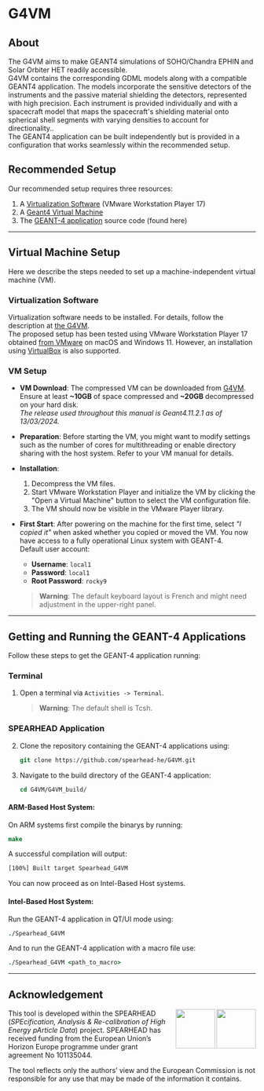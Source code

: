 # G4VM

## About
The G4VM aims to make GEANT4 simulations of SOHO/Chandra EPHIN and Solar Orbiter HET readily accessible.<br>
G4VM contains the corresponding GDML models along with a compatible GEANT4 application.
The models  incorporate the sensitive detectors of the instruments and the passive material shielding the detectors, represented with high precision.
Each instrument is provided individually and with a spacecraft model that maps the spacecraft's shielding material onto spherical shell segments with varying densities to account for directionality..<br>
The GEANT4 application can be built independently but is provided in a configuration that works seamlessly within the recommended setup.

## Recommended Setup

Our recommended setup requires three resources:

1. A [Virtualization Software](https://www.vmware.com/products/workstation-player/workstation-player-evaluation.html) (VMware Workstation Player 17)
2. A [Geant4 Virtual Machine](https://extra.lp2ib.in2p3.fr/G4/download/)
3. The [GEANT-4 application](https://github.com/spearhead-he/G4VM/) source code (found here)

---

## Virtual Machine Setup

Here we describe the steps needed to set up a machine-independent virtual machine (VM).

### Virtualization Software

Virtualization software needs to be installed. For details, follow the description at [the G4VM](https://extra.lp2ib.in2p3.fr/G4/tutorial-2/).  
The proposed setup has been tested using VMware Workstation Player 17 obtained [from VMware](https://www.vmware.com/products/desktop-hypervisor/workstation-and-fusion) on macOS and Windows 11. However, an installation using [VirtualBox](https://www.virtualbox.org/wiki/Downloads) is also supported.

### VM Setup

- **VM Download**: The compressed VM can be downloaded from [G4VM](https://extra.lp2ib.in2p3.fr/G4/download/). Ensure at least **~10GB** of space compressed and **~20GB** decompressed on your hard disk.  
  *The release used throughout this manual is Geant4.11.2.1 as of 13/03/2024.*

- **Preparation**: Before starting the VM, you might want to modify settings such as the number of cores for multithreading or enable directory sharing with the host system. Refer to your VM manual for details.

- **Installation**:  
  1. Decompress the VM files.
  2. Start VMware Workstation Player and initialize the VM by clicking the "Open a Virtual Machine" button to select the VM configuration file.
  3. The VM should now be visible in the VMware Player library.

- **First Start**: After powering on the machine for the first time, select *"I copied it"* when asked whether you copied or moved the VM. You now have access to a fully operational Linux system with GEANT-4.  
  Default user account:  
  - **Username**: `local1`  
  - **Password**: `local1`  
  - **Root Password**: `rocky9`  
  > **Warning**: The default keyboard layout is French and might need adjustment in the upper-right panel.

---

## Getting and Running the GEANT-4 Applications

Follow these steps to get the GEANT-4 application running:

### Terminal

1. Open a terminal via `Activities -> Terminal`.  
   > **Warning**: The default shell is Tcsh.

### SPEARHEAD Application

2. Clone the repository containing the GEANT-4 applications using:
   ```csh
   git clone https://github.com/spearhead-he/G4VM.git
   ```

3. Navigate to the build directory of the GEANT-4 application:
   ```csh
   cd G4VM/G4VM_build/
   ```

#### ARM-Based Host System:
On ARM systems first compile the binarys by running:    
```csh
make
```

A successful compilation will output:
```csh
[100%] Built target Spearhead_G4VM
```
You can now proceed as on Intel-Based Host systems.

#### Intel-Based Host System:

Run the GEANT-4 application in QT/UI mode using:
 ```csh
 ./Spearhead_G4VM
 ```

And to run the GEANT-4 application with a macro file use:
```csh
./Spearhead_G4VM <path_to_macro>
```
    
---

## Acknowledgement

<img align="right" height="80px" src="https://github.com/user-attachments/assets/28c60e00-85b4-4cf3-a422-6f0524c42234"> 
<img align="right" height="80px" src="https://github.com/user-attachments/assets/854d45ef-8b25-4a7b-9521-bf8bc364246e"> 

This tool is developed within the SPEARHEAD (*SPEcification, Analysis & Re-calibration of High Energy pArticle Data*) project. SPEARHEAD has received funding from the European Union’s Horizon Europe programme under grant agreement No 101135044. 

The tool reflects only the authors’ view and the European Commission is not responsible for any use that may be made of the information it contains.
